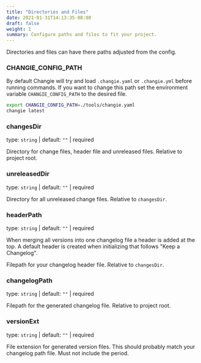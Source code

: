 ```yaml
---
title: "Directories and Files"
date: 2021-01-31T14:13:35-08:00
draft: false
weight: 1
summary: Configure paths and files to fit your project.
---
```


Directories and files can have there paths adjusted from the config.

### CHANGIE_CONFIG_PATH
By default Changie will try and load `.changie.yaml` or `.changie.yml` before running
commands.
If you want to change this path set the environment variable `CHANGIE_CONFIG_PATH`
to the desired file.

```sh
export CHANGIE_CONFIG_PATH=./tools/changie.yaml
changie latest
```

### changesDir
type: `string` | default: `""` | required

Directory for change files, header file and unreleased files.
Relative to project root.

### unreleasedDir
type: `string` | default: `""` | required

Directory for all unreleased change files.
Relative to `changesDir`.

### headerPath
type: `string` | default: `""` | required

When merging all versions into one changelog file a header is added at the top.
A default header is created when initializing that follows "Keep a Changelog".

Filepath for your changelog header file.
Relative to `changesDir`.

### changelogPath
type: `string` | default: `""` | required

Filepath for the generated changelog file.
Relative to project root.

### versionExt
type: `string` | default: `""` | required

File extension for generated version files.
This should probably match your changelog path file.
Must not include the period.
